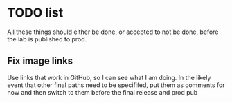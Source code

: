 # TODO list
All these things should either be done, or accepted to not be done, before the lab is published to prod.

## Fix image links
Use links that work in GitHub, so I can see what I am doing. In the likely event that other final paths need to be specififed, put them as comments for now and then switch to them before the final release and prod pub

